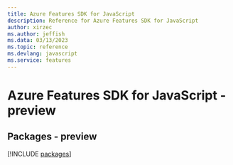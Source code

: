```yaml
---
title: Azure Features SDK for JavaScript
description: Reference for Azure Features SDK for JavaScript
author: xirzec
ms.author: jeffish
ms.data: 03/13/2023
ms.topic: reference
ms.devlang: javascript
ms.service: features
---
```

# Azure Features SDK for JavaScript - preview
## Packages - preview
[!INCLUDE [packages](features-index.md)]